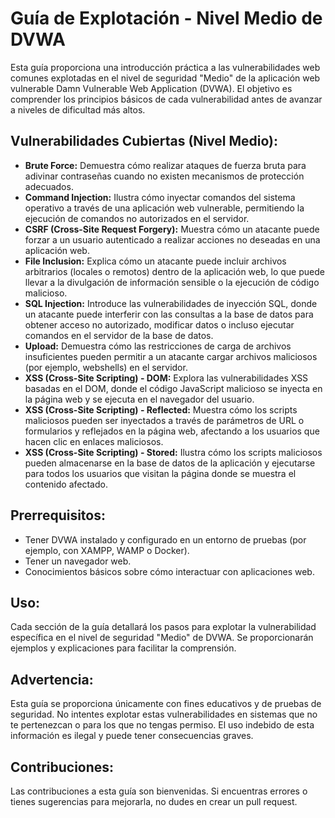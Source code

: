 # Guía de Explotación - Nivel Medio de DVWA

Esta guía proporciona una introducción práctica a las vulnerabilidades web comunes explotadas en el nivel de seguridad "Medio" de la aplicación web vulnerable Damn Vulnerable Web Application (DVWA). El objetivo es comprender los principios básicos de cada vulnerabilidad antes de avanzar a niveles de dificultad más altos.

## Vulnerabilidades Cubiertas (Nivel Medio):

* **Brute Force:** Demuestra cómo realizar ataques de fuerza bruta para adivinar contraseñas cuando no existen mecanismos de protección adecuados.
* **Command Injection:** Ilustra cómo inyectar comandos del sistema operativo a través de una aplicación web vulnerable, permitiendo la ejecución de comandos no autorizados en el servidor.
* **CSRF (Cross-Site Request Forgery):** Muestra cómo un atacante puede forzar a un usuario autenticado a realizar acciones no deseadas en una aplicación web.
* **File Inclusion:** Explica cómo un atacante puede incluir archivos arbitrarios (locales o remotos) dentro de la aplicación web, lo que puede llevar a la divulgación de información sensible o la ejecución de código malicioso.
* **SQL Injection:** Introduce las vulnerabilidades de inyección SQL, donde un atacante puede interferir con las consultas a la base de datos para obtener acceso no autorizado, modificar datos o incluso ejecutar comandos en el servidor de la base de datos.
* **Upload:** Demuestra cómo las restricciones de carga de archivos insuficientes pueden permitir a un atacante cargar archivos maliciosos (por ejemplo, webshells) en el servidor.
* **XSS (Cross-Site Scripting) - DOM:** Explora las vulnerabilidades XSS basadas en el DOM, donde el código JavaScript malicioso se inyecta en la página web y se ejecuta en el navegador del usuario.
* **XSS (Cross-Site Scripting) - Reflected:** Muestra cómo los scripts maliciosos pueden ser inyectados a través de parámetros de URL o formularios y reflejados en la página web, afectando a los usuarios que hacen clic en enlaces maliciosos.
* **XSS (Cross-Site Scripting) - Stored:** Ilustra cómo los scripts maliciosos pueden almacenarse en la base de datos de la aplicación y ejecutarse para todos los usuarios que visitan la página donde se muestra el contenido afectado.

## Prerrequisitos:

* Tener DVWA instalado y configurado en un entorno de pruebas (por ejemplo, con XAMPP, WAMP o Docker).
* Tener un navegador web.
* Conocimientos básicos sobre cómo interactuar con aplicaciones web.

## Uso:

Cada sección de la guía detallará los pasos para explotar la vulnerabilidad específica en el nivel de seguridad "Medio" de DVWA. Se proporcionarán ejemplos y explicaciones para facilitar la comprensión.

## Advertencia:

Esta guía se proporciona únicamente con fines educativos y de pruebas de seguridad. No intentes explotar estas vulnerabilidades en sistemas que no te pertenezcan o para los que no tengas permiso. El uso indebido de esta información es ilegal y puede tener consecuencias graves.

## Contribuciones:

Las contribuciones a esta guía son bienvenidas. Si encuentras errores o tienes sugerencias para mejorarla, no dudes en crear un pull request.
